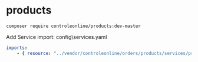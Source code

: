 # products


`composer require controleonline/products:dev-master`


Add Service import:
config\services.yaml

```yaml
imports:
    - { resource: "../vendor/controleonline/orders/products/services/products.yaml" }    
```